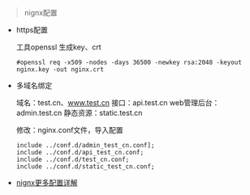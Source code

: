 >nignx配置

* https配置

    工具openssl 生成key、crt
    ```
    #openssl req -x509 -nodes -days 36500 -newkey rsa:2048 -keyout nginx.key -out nginx.crt
    ```

* 多域名绑定

    域名：test.cn、www.test.cn
    接口：api.test.cn
    web管理后台：admin.test.cn
    静态资源：static.test.cn

    修改：nginx.conf文件，导入配置
    ```
    include ../conf.d/admin_test_cn.conf];
    include ../conf.d/api_test_cn.conf;
    include ../conf.d/test_cn.conf;
    include ../conf.d/static_test_cn.conf;
    ```

* [nignx更多配置详解](https://blog.csdn.net/pamki/article/details/95335573)